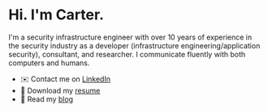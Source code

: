 # Hi. I'm Carter.

I'm a security infrastructure engineer with over 10 years of experience in the security industry as
a developer (infrastructure engineering/application security), consultant, and researcher. I
communicate fluently with both computers and humans.

- ✉️ Contact me on [LinkedIn](https://www.linkedin.com/in/carterjones/)
- 💼 Download my [resume](https://resume.carterjones.info/)
- 📝 Read my [blog](https://blog.carterjones.info/)
